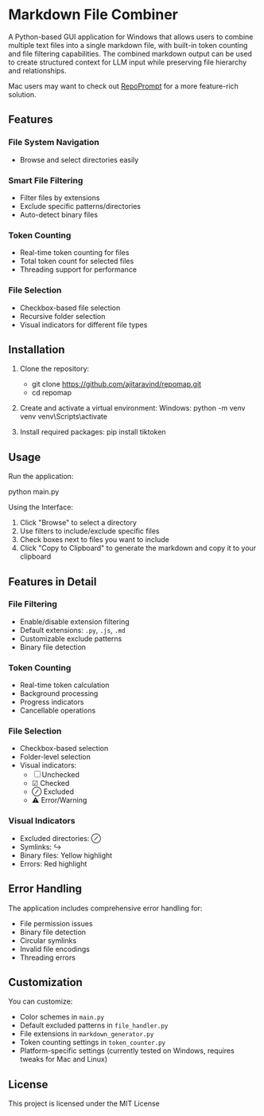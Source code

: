 # Markdown File Combiner

A Python-based GUI application for Windows that allows users to combine multiple text files into a single markdown file, with built-in token counting and file filtering capabilities. The combined markdown output can be used to create structured context for LLM input while preserving file hierarchy and relationships.

Mac users may want to check out [RepoPrompt](https://repoprompt.com/) for a more feature-rich solution.

## Features

### File System Navigation

- Browse and select directories easily

### Smart File Filtering

- Filter files by extensions
- Exclude specific patterns/directories
- Auto-detect binary files

### Token Counting

- Real-time token counting for files
- Total token count for selected files
- Threading support for performance

### File Selection

- Checkbox-based file selection
- Recursive folder selection
- Visual indicators for different file types

## Installation

1. Clone the repository:
   - git clone https://github.com/ajitaravind/repomap.git
   - cd repomap

2. Create and activate a virtual environment:
   Windows:
   python -m venv venv
   venv\Scripts\activate

3. Install required packages:
   pip install tiktoken

## Usage

Run the application:

python main.py

Using the Interface:

1. Click "Browse" to select a directory
2. Use filters to include/exclude specific files
3. Check boxes next to files you want to include
4. Click "Copy to Clipboard" to generate the markdown and copy it to your clipboard

## Features in Detail

### File Filtering

- Enable/disable extension filtering
- Default extensions: `.py`, `.js`, `.md`
- Customizable exclude patterns
- Binary file detection

### Token Counting

- Real-time token calculation
- Background processing
- Progress indicators
- Cancellable operations

### File Selection

- Checkbox-based selection
- Folder-level selection
- Visual indicators:
  - ☐ Unchecked
  - ☑ Checked
  - ⊘ Excluded
  - ⚠ Error/Warning

### Visual Indicators

- Excluded directories: ⊘
- Symlinks: ↪
- Binary files: Yellow highlight
- Errors: Red highlight

## Error Handling

The application includes comprehensive error handling for:

- File permission issues
- Binary file detection
- Circular symlinks
- Invalid file encodings
- Threading errors

## Customization

You can customize:

- Color schemes in `main.py`
- Default excluded patterns in `file_handler.py`
- File extensions in `markdown_generator.py`
- Token counting settings in `token_counter.py`
- Platform-specific settings (currently tested on Windows, requires tweaks for Mac and Linux)

## License

This project is licensed under the MIT License
